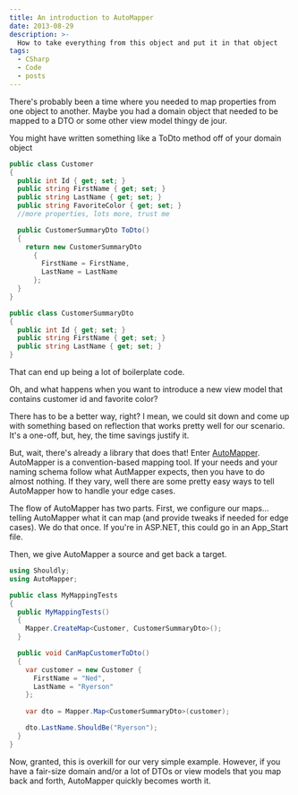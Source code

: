 ```yaml
---
title: An introduction to AutoMapper
date: 2013-08-29
description: >-
  How to take everything from this object and put it in that object
tags:
  - CSharp
  - Code
  - posts
---
```


There's probably been a time where you needed to map properties from one object to another. Maybe you had a domain object that needed to be mapped to a DTO or some other view model thingy de jour. 

You might have written something like a ToDto method off of your domain object

```csharp
public class Customer
{
  public int Id { get; set; }
  public string FirstName { get; set; }
  public string LastName { get; set; }
  public string FavoriteColor { get; set; }
  //more properties, lots more, trust me

  public CustomerSummaryDto ToDto()
  {
    return new CustomerSummaryDto
      {
        FirstName = FirstName,
        LastName = LastName
      };
  }
}

public class CustomerSummaryDto
{
  public int Id { get; set; }
  public string FirstName { get; set; }
  public string LastName { get; set; }
}
```

That can end up being a lot of boilerplate code.

Oh, and what happens when you want to introduce a new view model that contains customer id and favorite color?

There has to be a better way, right? I mean, we could sit down and come up with something based on reflection that works pretty well for our scenario. It's a one-off, but, hey, the time savings justify it.

But, wait, there's already a library that does that! Enter [AutoMapper](http://www.nuget.org/packages/AutoMapper/). AutoMapper is a convention-based mapping tool. If your needs and your naming schema follow what AutMapper expects, then you have to do almost nothing. If they vary, well there are some pretty easy ways to tell AutoMapper how to handle your edge cases.

The flow of AutoMapper has two parts. First, we configure our maps... telling AutoMapper what it can map (and provide tweaks if needed for edge cases). We do that once. If you're in ASP.NET, this could go in an App_Start file.

Then, we give AutoMapper a source and get back a target.

```csharp
using Shouldly;
using AutoMapper;

public class MyMappingTests
{
  public MyMappingTests()
  {
    Mapper.CreateMap<Customer, CustomerSummaryDto>();
  }

  public void CanMapCustomerToDto()
  {
    var customer = new Customer { 
      FirstName = "Ned", 
      LastName = "Ryerson" 
    };
    
    var dto = Mapper.Map<CustomerSummaryDto>(customer);

    dto.LastName.ShouldBe("Ryerson");
  }
}
```

Now, granted, this is overkill for our very simple example. However, if you have a fair-size domain and/or a lot of DTOs or view models that you map back and forth, AutoMapper quickly becomes worth it.